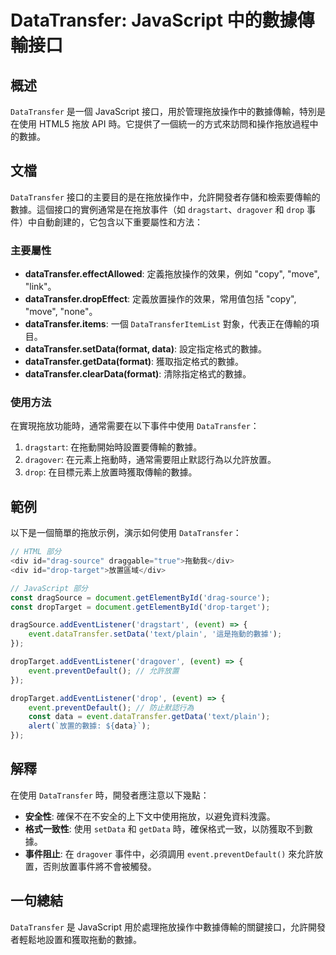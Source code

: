 <!--
Meta Description: # DataTransfer: JavaScript 中的數據傳輸接口 ## 概述 `DataTransfer` 是一個 JavaScript 接口，用於管理拖放操作中的數據傳輸，特別是在使用 HTML5 拖放 API 時。它提供了一個統一的方式來訪問和操作拖放過程中的數據。 ## 文檔 `Data...
Meta Keywords: datatransfer, event, javascript, drop, dragover
-->

# DataTransfer: JavaScript 中的數據傳輸接口

## 概述
`DataTransfer` 是一個 JavaScript 接口，用於管理拖放操作中的數據傳輸，特別是在使用 HTML5 拖放 API 時。它提供了一個統一的方式來訪問和操作拖放過程中的數據。

## 文檔
`DataTransfer` 接口的主要目的是在拖放操作中，允許開發者存儲和檢索要傳輸的數據。這個接口的實例通常是在拖放事件（如 `dragstart`、`dragover` 和 `drop` 事件）中自動創建的，它包含以下重要屬性和方法：

### 主要屬性
- **dataTransfer.effectAllowed**: 定義拖放操作的效果，例如 "copy", "move", "link"。
- **dataTransfer.dropEffect**: 定義放置操作的效果，常用值包括 "copy", "move", "none"。
- **dataTransfer.items**: 一個 `DataTransferItemList` 對象，代表正在傳輸的項目。
- **dataTransfer.setData(format, data)**: 設定指定格式的數據。
- **dataTransfer.getData(format)**: 獲取指定格式的數據。
- **dataTransfer.clearData(format)**: 清除指定格式的數據。

### 使用方法
在實現拖放功能時，通常需要在以下事件中使用 `DataTransfer`：
1. `dragstart`: 在拖動開始時設置要傳輸的數據。
2. `dragover`: 在元素上拖動時，通常需要阻止默認行為以允許放置。
3. `drop`: 在目標元素上放置時獲取傳輸的數據。

## 範例
以下是一個簡單的拖放示例，演示如何使用 `DataTransfer`：

```javascript
// HTML 部分
<div id="drag-source" draggable="true">拖動我</div>
<div id="drop-target">放置區域</div>

// JavaScript 部分
const dragSource = document.getElementById('drag-source');
const dropTarget = document.getElementById('drop-target');

dragSource.addEventListener('dragstart', (event) => {
    event.dataTransfer.setData('text/plain', '這是拖動的數據');
});

dropTarget.addEventListener('dragover', (event) => {
    event.preventDefault(); // 允許放置
});

dropTarget.addEventListener('drop', (event) => {
    event.preventDefault(); // 防止默認行為
    const data = event.dataTransfer.getData('text/plain');
    alert(`放置的數據: ${data}`);
});
```

## 解釋
在使用 `DataTransfer` 時，開發者應注意以下幾點：
- **安全性**: 確保不在不安全的上下文中使用拖放，以避免資料洩露。
- **格式一致性**: 使用 `setData` 和 `getData` 時，確保格式一致，以防獲取不到數據。
- **事件阻止**: 在 `dragover` 事件中，必須調用 `event.preventDefault()` 來允許放置，否則放置事件將不會被觸發。

## 一句總結
`DataTransfer` 是 JavaScript 用於處理拖放操作中數據傳輸的關鍵接口，允許開發者輕鬆地設置和獲取拖動的數據。